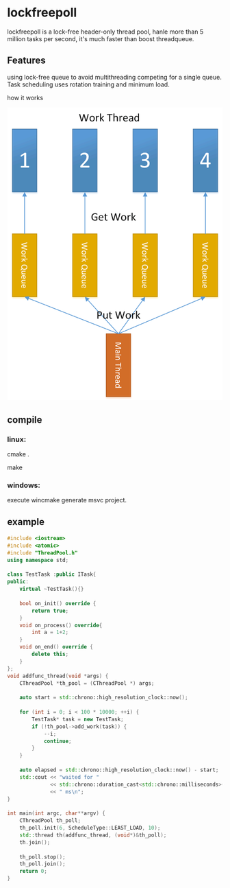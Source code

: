 # lockfreepoll

lockfreepoll is a lock-free header-only thread pool, hanle more than 5 million tasks per second, it's much faster than boost threadqueue.

## Features

using lock-free queue to avoid multithreading competing for a single queue.
Task scheduling uses rotation training and minimum load.

how it works

![lockfree](lockfree.png)

## compile

### linux:

cmake  .

make 

### windows:

execute wincmake generate msvc project.

## example

```c++
#include <iostream>
#include <atomic>
#include "ThreadPool.h"
using namespace std;

class TestTask :public ITask{
public:
    virtual ~TestTask(){}

    bool on_init() override {
        return true;
    }
    void on_process() override{
        int a = 1+2;
    }
    void on_end() override {
        delete this;
    }
};
void addfunc_thread(void *args) {
    CThreadPool *th_pool = (CThreadPool *) args;

    auto start = std::chrono::high_resolution_clock::now();

    for (int i = 0; i < 100 * 10000; ++i) {
        TestTask* task = new TestTask;
        if (!th_pool->add_work(task)) {
            --i;
            continue;
        }
    }

    auto elapsed = std::chrono::high_resolution_clock::now() - start;
    std::cout << "waited for "
              << std::chrono::duration_cast<std::chrono::milliseconds>(elapsed).count()
              << " ms\n";
}

int main(int argc, char**argv) {
    CThreadPool th_poll;
    th_poll.init(6, ScheduleType::LEAST_LOAD, 10);
    std::thread th(addfunc_thread, (void*)&th_poll);
    th.join();

    th_poll.stop();
    th_poll.join();
	return 0;
}
```

